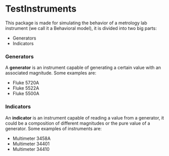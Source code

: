 # TestInstruments

This package is made for simulating the behavior of a metrology lab instrument (we call it a Behavioral model), it is divided into two big parts:
- Generators
- Indicators


### Generators

A **generator** is an instrument capable of generating a certain value with an associated magnitude. Some examples are:

- Fluke 5720A
- Fluke 5522A
- Fluke 5500A


### Indicators

An **indicator** is an instrument capable of reading a value from a generator, it could be a composition of different magnitudes or the pure value of a generator. Some examples of instruments are:

- Multimeter 3458A
- Multimeter 34401
- Multimeter 34410